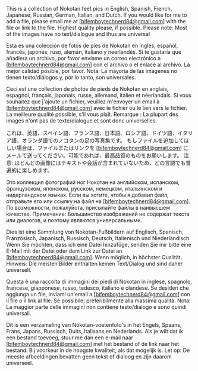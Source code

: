This is a collection of Nokotan feet pics in English, Spanish, French, Japanese, Russian, German, Italian, and Dutch.
If you would like for me to add a file, please email me at [bifemboytechnerd84@gmail.com] with the file or link to the file. Highest quality please, if possible.
Please note: Most of the images have no text/dialogue and thus are universal

Esta es una colección de fotos de pies de Nokotan en inglés, español, francés, japonés, ruso, alemán, italiano y neerlandés.
Si te gustaría que añadiera un archivo, por favor envíame un correo electrónico a [bifemboytechnerd84@gmail.com] con el archivo o el enlace al archivo. La mejor calidad posible, por favor.
Nota: La mayoría de las imágenes no tienen texto/diálogos y, por lo tanto, son universales.

Ceci est une collection de photos de pieds de Nokotan en anglais, espagnol, français, japonais, russe, allemand, italien et néerlandais.
Si vous souhaitez que j'ajoute un fichier, veuillez m'envoyer un email à [bifemboytechnerd84@gmail.com] avec le fichier ou le lien vers le fichier. La meilleure qualité possible, s'il vous plaît.
Remarque : La plupart des images n'ont pas de texte/dialogue et sont donc universelles.

これは、英語、スペイン語、フランス語、日本語、ロシア語、ドイツ語、イタリア語、オランダ語でのノコタンの足の写真集です。
もしファイルを追加してほしい場合は、ファイルまたはリンクを [bifemboytechnerd84@gmail.com] にメールで送ってください。可能であれば、最高品質のものをお願いします。
注意: ほとんどの画像にはテキストや会話が含まれていないため、どの言語でも普遍的に楽しめます。

Это коллекция фотографий ног Нокотан на английском, испанском, французском, японском, русском, немецком, итальянском и нидерландском языках.
Если вы хотите, чтобы я добавил файл, отправьте его или ссылку на файл на [bifemboytechnerd84@gmail.com]. По возможности, пожалуйста, присылайте файлы в наивысшем качестве.
Примечание: Большинство изображений не содержат текста или диалогов, и поэтому являются универсальными.

Dies ist eine Sammlung von Nokotan-Fußbildern auf Englisch, Spanisch, Französisch, Japanisch, Russisch, Deutsch, Italienisch und Niederländisch.
Wenn Sie möchten, dass ich eine Datei hinzufüge, senden Sie mir bitte eine E-Mail mit der Datei oder dem Link zur Datei an [bifemboytechnerd84@gmail.com]. Wenn möglich, in höchster Qualität.
Hinweis: Die meisten Bilder enthalten keinen Text/Dialog und sind daher universell.

Questa è una raccolta di immagini dei piedi di Nokotan in inglese, spagnolo, francese, giapponese, russo, tedesco, italiano e olandese.
Se desideri che aggiunga un file, inviami un'email a [bifemboytechnerd84@gmail.com] con il file o il link al file. Se possibile, preferibilmente alla massima qualità.
Nota: La maggior parte delle immagini non contiene testo/dialogo e sono quindi universali.

Dit is een verzameling van Nokotan-voetenfoto's in het Engels, Spaans, Frans, Japans, Russisch, Duits, Italiaans en Nederlands.
Als je wilt dat ik een bestand toevoeg, stuur me dan een e-mail naar [bifemboytechnerd84@gmail.com] met het bestand of de link naar het bestand. Bij voorkeur in de hoogste kwaliteit, als dat mogelijk is.
Let op: De meeste afbeeldingen bevatten geen tekst of dialoog en zijn daarom universeel.
